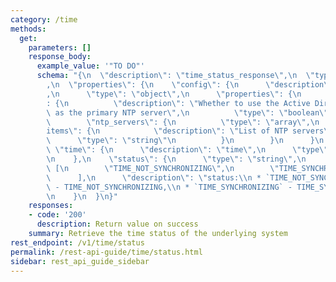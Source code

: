 ```yaml
---
category: /time
methods:
  get:
    parameters: []
    response_body:
      example_value: '"TO DO"'
      schema: "{\n  \"description\": \"time_status_response\",\n  \"type\": \"object\"\
        ,\n  \"properties\": {\n    \"config\": {\n      \"description\": \"config\"\
        ,\n      \"type\": \"object\",\n      \"properties\": {\n        \"use_ad_for_primary\"\
        : {\n          \"description\": \"Whether to use the Active Directory controller\
        \ as the primary NTP server\",\n          \"type\": \"boolean\"\n        },\n\
        \        \"ntp_servers\": {\n          \"type\": \"array\",\n          \"\
        items\": {\n            \"description\": \"List of NTP servers\",\n      \
        \      \"type\": \"string\"\n          }\n        }\n      }\n    },\n   \
        \ \"time\": {\n      \"description\": \"time\",\n      \"type\": \"string\"\
        \n    },\n    \"status\": {\n      \"type\": \"string\",\n      \"enum\":\
        \ [\n        \"TIME_NOT_SYNCHRONIZING\",\n        \"TIME_SYNCHRONIZING\"\n\
        \      ],\n      \"description\": \"status:\\n * `TIME_NOT_SYNCHRONIZING`\
        \ - TIME_NOT_SYNCHRONIZING,\\n * `TIME_SYNCHRONIZING` - TIME_SYNCHRONIZING\"\
        \n    }\n  }\n}"
    responses:
    - code: '200'
      description: Return value on success
    summary: Retrieve the time status of the underlying system
rest_endpoint: /v1/time/status
permalink: /rest-api-guide/time/status.html
sidebar: rest_api_guide_sidebar
---
```

